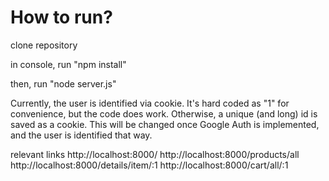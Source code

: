 # How to run?
clone repository


in console, run "npm install"

then, run "node server.js"

Currently, the user is identified via cookie. It's hard coded as "1"
for convenience, but the code does work. Otherwise, a unique (and long) id
is saved as a cookie. This will be changed once Google Auth is implemented,
and the user is identified that way.

relevant links
http://localhost:8000/
http://localhost:8000/products/all
http://localhost:8000/details/item/:1
http://localhost:8000/cart/all/:1


